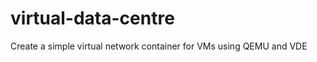 virtual-data-centre
===================

Create a simple virtual network container for VMs using QEMU and VDE
